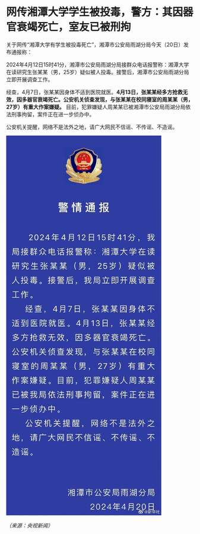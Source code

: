 # 网传湘潭大学学生被投毒，警方：其因器官衰竭死亡，室友已被刑拘

关于网传“湘潭大学有学生被投毒死亡”，湘潭市公安局雨湖分局今天（20日）发布通报称：

2024年4月12日15时41分，湘潭市公安局雨湖分局接群众电话报警称：湘潭大学在读研究生张某某（男，25岁）疑似被人投毒。接警后，湘潭市公安局雨湖分局立即开展调查工作。

经查，4月7日，张某某因身体不适到医院就医。**4月13日，张某某经多方抢救无效，因多器官衰竭死亡。公安机关侦查发现，与张某某在校同寝室的周某某（男，27岁）有重大作案嫌疑。**
目前，犯罪嫌疑人周某某已被湘潭市公安局雨湖分局依法刑事拘留，案件正在进一步侦办中。

公安机关提醒，网络不是法外之地，请广大网民不信谣、不传谣、不造谣。

![78794088ae19bf6de2ce6108f2013543.jpg](https://raw.githubusercontent.com/qqhsx/qqnews_image/main/2024/04/20/网传湘潭大学学生被投毒，警方：其因器官衰竭死亡，室友已被刑拘/78794088ae19bf6de2ce6108f2013543.jpg)

 _（来源：央视新闻）_

